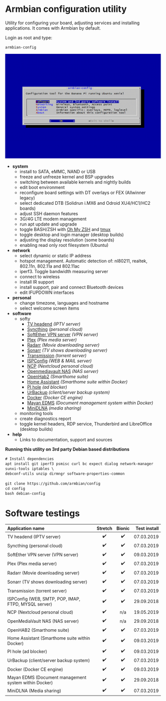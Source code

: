 # Armbian configuration utility

Utility for configuring your board, adjusting services and installing applications.
It comes with Armbian by default.

Login as root and type:

	armbian-config

![](images/animated.gif)

- **system**
	- install to SATA, eMMC, NAND or USB
	- freeze and unfreeze kernel and BSP upgrades
	- switching between available kernels and nightly builds
	- edit boot environment
	- reconfigure board settings with DT overlays or FEX (Allwinner legacy)
	- select dedicated DTB (Solidrun i.MX6 and Odroid XU4/HC1/HC2 boards)
	- adjust SSH daemon features
	- 3G/4G LTE modem management
	- run apt update and upgrade
	- toggle BASH/ZSH with [Oh My ZSH](https://ohmyz.sh/) and [tmux](https://en.wikipedia.org/wiki/Tmux)
	- toggle desktop and login manager (desktop builds)
	- adjusting the display resolution (some boards)
	- enabling read only root filesystem (Ubuntu)
- **network**
	- select dynamic or static IP address
	- hotspot management. Automatic detection of: nl80211, realtek, 802.11n, 802.11a and 802.11ac
	- iperf3. Toggle bandwidth measuring server
	- connect to wireless
	- install IR support
	- install support, pair and connect Bluetooth devices
	- edit IFUPDOWN interfaces
- **personal**
	- change timezone, languages and hostname
	- select welcome screen items
- **software**
	- softy
		- [TV headend](https://tvheadend.org/) *(IPTV server)*
		- [Syncthing](https://syncthing.net/) *(personal cloud)*
		- [SoftEther VPN server](https://www.softether.org/) *(VPN server)*
		- [Plex](https://www.plex.tv/) *(Plex media server)*
		- [Radarr](https://radarr.video/) *(Movie downloading server)*
		- [Sonarr](https://sonarr.tv/) *(TV shows downloading server)*
		- [Transmission](https://transmissionbt.com/) *(torrent server)*
		- [ISPConfig](https://www.ispconfig.org/) *(WEB & MAIL server)*
		- [NCP](https://nextcloudpi.com) *(Nextcloud personal cloud)*
		- [Openmediavault NAS](http://www.openmediavault.org/) *(NAS server)*
		- [OpenHab2](https://www.openhab.org) *(Smarthome suite)*
		- [Home Assistant](https://www.home-assistant.io/hassio/) *(Smarthome suite within Docker)*
		- [PI hole](https://pi-hole.net) *(ad blocker)*
		- [UrBackup](https://www.urbackup.org/) *(client/server backup system)*
		- [Docker](https://www.docker.com) *(Docker CE engine)*
		- [Mayan EDMS](https://www.mayan-edms.com/) *(Document management system within Docker)*
		- [MiniDLNA](http://minidlna.sourceforge.net/) *(media sharing)*
	- monitoring tools
	- create diagnostics report
	- toggle kernel headers, RDP service, Thunderbird and LibreOffice (desktop builds)
- **help**
	- Links to documentation, support and sources

**Running this utility on 3rd party Debian based distributions**

	# Install dependencies
	apt install git iperf3 psmisc curl bc expect dialog network-manager sunxi-tools iptables \
	debconf-utils unzip dirmngr software-properties-common

	git clone https://github.com/armbian/config
	cd config
	bash debian-config

# Software testings

|Application name|Stretch|Bionic|Test install|
|:--|:--:|:--:|--:|
|TV headend (IPTV server)|:heavy_check_mark:|:heavy_check_mark:|07.03.2019|
|Syncthing (personal cloud)|:heavy_check_mark:|:heavy_check_mark:|07.03.2019|
|SoftEther VPN server (VPN server)|:heavy_check_mark:|:heavy_check_mark:|09.03.2019|
|Plex (Plex media server)|:heavy_check_mark:|:heavy_check_mark:|07.03.2019|
|Radarr (Movie downloading server)|:heavy_check_mark:|:heavy_check_mark:|07.03.2019|
|Sonarr (TV shows downloading server)|:heavy_check_mark:|:heavy_check_mark:|07.03.2019|
|Transmission (torrent server)|:heavy_check_mark:|:heavy_check_mark:|07.03.2019|
|ISPConfig (WEB, SMTP, POP, IMAP, FTPD, MYSQL server)|:heavy_check_mark:|:heavy_check_mark:|29.09.2018|
|NCP (Nextcloud personal cloud)|:heavy_check_mark:|n/a|19.05.2019|
|OpenMediaVault NAS (NAS server)|:heavy_check_mark:|n/a|29.09.2018|
|OpenHAB2 (Smarthome suite)|:heavy_check_mark:|:heavy_check_mark:|07.03.2019|
|Home Assistant (Smarthome suite within Docker)|:heavy_check_mark:|:heavy_check_mark:|09.03.2019|
|PI hole (ad blocker)|:heavy_check_mark:|:heavy_check_mark:|09.03.2019|
|UrBackup (client/server backup system)|:heavy_check_mark:|:heavy_check_mark:|07.03.2019|
|Docker (Docker CE engine)|:heavy_check_mark:|:heavy_check_mark:|09.03.2019|
|Mayan EDMS (Document management system within Docker)|:heavy_check_mark:|:heavy_check_mark:|29.09.2018|
|MiniDLNA (Media sharing)|:heavy_check_mark:|:heavy_check_mark:|07.03.2019|
